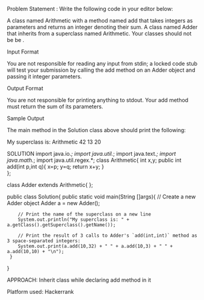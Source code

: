Problem Statement :
Write the following code in your editor below:

A class named Arithmetic with a method named add that takes  integers as parameters and returns an integer denoting their sum.
A class named Adder that inherits from a superclass named Arithmetic.
Your classes should not be be .

Input Format

You are not responsible for reading any input from stdin; a locked code stub will test your submission by calling the add method on an Adder object and passing it  integer parameters.

Output Format

You are not responsible for printing anything to stdout. Your add method must return the sum of its parameters.

Sample Output

The main method in the Solution class above should print the following:

My superclass is: Arithmetic
42 13 20

SOLUTION
import java.io.*;
import java.util.*;
import java.text.*;
import java.math.*;
import java.util.regex.*;
class Arithmetic{
    int x,y;
    public int add(int p,int q){
        x=p;
        y=q;
        return x+y;
    }  
};

class Adder extends Arithmetic{
};

public class Solution{
    public static void main(String []args){
        // Create a new Adder object
        Adder a = new Adder();
        
        // Print the name of the superclass on a new line
        System.out.println("My superclass is: " + a.getClass().getSuperclass().getName());	
        
        // Print the result of 3 calls to Adder's `add(int,int)` method as 3 space-separated integers:
        System.out.print(a.add(10,32) + " " + a.add(10,3) + " " + a.add(10,10) + "\n");
     }
}

APPROACH:
Inherit class while declaring add method in it

Platform used: Hackerrank
